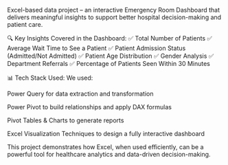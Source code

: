 Excel-based data project – an interactive Emergency Room Dashboard that delivers meaningful insights to support better hospital decision-making and patient care.

🔍 Key Insights Covered in the Dashboard:
✅ Total Number of Patients
✅ Average Wait Time to See a Patient
✅ Patient Admission Status (Admitted/Not Admitted)
✅ Patient Age Distribution
✅ Gender Analysis
✅ Department Referrals
✅ Percentage of Patients Seen Within 30 Minutes

📊 Tech Stack Used:
We used:

Power Query for data extraction and transformation

Power Pivot to build relationships and apply DAX formulas

Pivot Tables & Charts to generate reports

Excel Visualization Techniques to design a fully interactive dashboard

This project demonstrates how Excel, when used efficiently, can be a powerful tool for healthcare analytics and data-driven decision-making.

